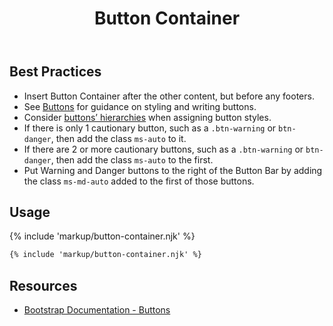 ﻿---
title: Button Container
summary: The Button Container collects a series of related buttons.
tags: button container
layout: guide
eleventyNavigation:
  key: Button Container
  parent: Components
  order: 70
  excerpt: The Button Container collects a series of related buttons.
  img: /img/illustrations/illus-button-container.svg
---
## Best Practices

- Insert Button Container after the other content, but before any footers.
- See [Buttons](/components/buttons) for guidance on styling and writing buttons.
- Consider [buttons’ hierarchies](/components/buttons) when assigning button styles.
- If there is only 1 cautionary button, such as a `.btn-warning` or `btn-danger`, then add the class `ms-auto` to it.
- If there are 2 or more cautionary buttons, such as a `.btn-warning` or `btn-danger`, then add the class `ms-auto` to the first.
- Put Warning and Danger buttons to the right of the Button Bar by adding the class `ms-md-auto` added to the first of those buttons.

## Usage

{% include 'markup/button-container.njk' %}

``` html
{% include 'markup/button-container.njk' %}
```
## Resources
* <a href="https://getbootstrap.com/docs/4.5/components/buttons/" target="_blank">Bootstrap Documentation - Buttons</a>
